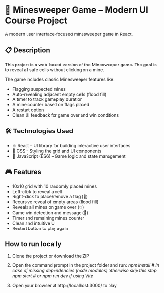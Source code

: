 # 🧨 Minesweeper Game – Modern UI Course Project
A modern user interface-focused minesweeper game in React.

## 📋 Description
This project is a web-based version of the Minesweeper game. The goal is to reveal all safe cells without clicking on a mine.

The game includes classic Minesweeper features like:
- Flagging suspected mines
- Auto-revealing adjacent empty cells (flood fill)
- A timer to track gameplay duration
- A mine counter based on flags placed
- A restart option
- Clean UI feedback for game over and win conditions

## 🛠️ Technologies Used
- ⚛️ React – UI library for building interactive user interfaces
- 🎨 CSS – Styling the grid and UI components
- 📜 JavaScript (ES6) – Game logic and state management

## 🎮 Features
- 10x10 grid with 10 randomly placed mines
- Left-click to reveal a cell
- Right-click to place/remove a flag (🚩)
- Recursive reveal of empty areas (flood fill)
- Reveals all mines on game over (💥)
- Game win detection and message (🎉)
- Timer and remaining mines counter
- Clean and intuitive UI
- Restart button to play again

## How to run locally
1. Clone the project or download the ZIP
2. Open the command prompt in the project folder and run:
    _npm install     # in case of missing dependencies (node modules) otherwise skip this step
    npm start        # or npm run dev if using Vite_

3. Open your browser at http://localhost:3000/ to play
